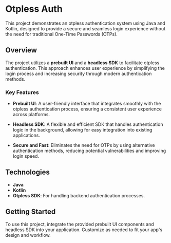 # Otpless Auth

This project demonstrates an otpless authentication system using Java and Kotlin, designed to provide a secure and seamless login experience without the need for traditional One-Time Passwords (OTPs).

## Overview

The project utilizes a **prebuilt UI** and a **headless SDK** to facilitate otpless authentication. This approach enhances user experience by simplifying the login process and increasing security through modern authentication methods.

### Key Features

- **Prebuilt UI**: A user-friendly interface that integrates smoothly with the otpless authentication process, ensuring a consistent user experience across platforms.
  
- **Headless SDK**: A flexible and efficient SDK that handles authentication logic in the background, allowing for easy integration into existing applications.

- **Secure and Fast**: Eliminates the need for OTPs by using alternative authentication methods, reducing potential vulnerabilities and improving login speed.

## Technologies

- **Java**
- **Kotlin**
- **Otpless SDK**: For handling backend authentication processes.

## Getting Started

To use this project, integrate the provided prebuilt UI components and headless SDK into your application. Customize as needed to fit your app's design and workflow.
